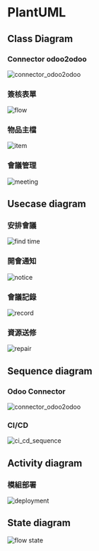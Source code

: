 # PlantUML

## Class Diagram

### Connector odoo2odoo
![connector_odoo2odoo](http://www.plantuml.com/plantuml/png/dLHDRnCn4BtFhrY92npw3pYqQKiLYOgAAkULQu-ILVmHUHtH0FtlTB6zF0tU29hBUkQz-V3pJ2x7f68wEalgQKnHwTHfgyQnktrE7Bsogy6RmMybV1syPvr2N2czPsya_iM4K4AxTu_xqyeUkVj1tUllAKVqW_bjSYbKxV7aTMzKOdeXKMlZXrIIz2uOjhrNRk91pPnyhbcWE_OS1ttriBuowf0uBX2klsvkMWouKHkvdzfPXjVk46AwLuT36xzz_XSSi2h3bbCVsON4MP7t7-X5jhKKx5JIktxMFx8EqOW4Q_UsmZTi-J_3FjdmRJDECG-3tqEkFy3dORjBTv7PbtpX5Pu61qi_dhokRmWHWf7VIXAW3NYIStaoxIobQe4C4llLVVnvSO5RG_aC84f1zT20IEucvCwEYG8hbV625UK8pLe6jgE5_xrb93o2YFdWlCX15r3bgrFpVld1QVfWN77N8q2uquGsa72McbNp_53-P1V-5n0Oa1IzX20E9O41iUSfhV5kTpvTR1U37xvp93Imaxa4TZ13Q0XPaOCUAUtCmmvGnrb3eTzIL5b6ob-8gS1ybgrKmYLxStJs5m00)

### 簽核表單
![flow](http://www.plantuml.com/plantuml/png/VPHHJzDG5CVVxwTevekIZCHNumE--EQBNs0ftPtMT1jfBo46IK0WR2aosLW5Gi1gSKNZ789iRC2dwRrjluMtlIKvjPtBalQSypl_StRktPapYAoJnQg6Y4eqB0MsIwr-Q1_JnYaziX1IDDam97Qq7lmSp8f7uEw7snlIWnUgGTw-h1iuWRpns1kRiy4FawvjSPKimNRiuE8c8lZZ7o91_C4j-ppYKhHZIyj8uX-wsn2ksE80i5ZpsdV6TBD7-zSWp0xUXrP7ECnLjccYbVi2uXTwemdxlfSK42x-3GvEOaSK_UIAzBqBtYul1wme__P392dF6qIN5I8zIrwUQ_MbHBN2NqigmTMIMdwIAelY-89ULx1Xb6BEM9olgkJXetkGTa-esUNZz2PNMLgHQmhM0Dsos5LZ6btMvGgGPctdFx2Ets05qcRR_pEr4LbHy09i--CsssWbz4hwJ0MH6hat-Uf_kO5duFJutHCdwzhqsCo837_HkztKwGaNaABzG__k3Dm6wfonxYXVYktl-9S3QHdWuReRMgimlsFJuIbm16j3tpqNnSuT__8mqavThCBZWZHJr7255AN2J25rhLCaftJrrMkEmIaXQ0WnWK4rE0i4NQ27-hIqu5kBDhVoqaGrc04dXRAkR24O1OLoqyhrfLfELgyTD7-d9_Nq7UyA_j4GDE9mCMzJvM2PNPN3PBOLciErCb-LVm40)

### 物品主檔
![item](http://www.plantuml.com/plantuml/png/VPFBJi9058RtynIJBfkKnBqnl81nvGCGnKk2bt1PgGj44IGOZ8WIG2w9KemY1AkL2hnCvy9RE70KPmYN3Jd_VES_dPw_tb3O5mn7zW9e8-0BXJ1nAkGspZiNtBp4HmYB7qYkxT3dx5ZWqJTcLTrk5vsWlpRR9gTvSXCbcGHxF_ljPCc6aAHEEENM9wcdwDqZBPObcLaPMYfBChsgyiutoJL9x6iq2kn88ZwiFc33MC6oe9vgInes8eS6rdGDqsACcmbMlsQ5vW8Cnj7aWFUVnEKMaLQKcIdMwj6AFPi4Jha_DVEqcoEPD3FRuwUNXNaMAYGNS-V81Lu-5eZO9ilMFF0tYnfPwKPmTtid38RyDSdEwoga2wVrjLMFs8VRIyyo2FYte5z94L8YTG2K6Yee52_mcIn3HVJH9gOpDuqOs7NkwKkVragkyu7GiE3mHfkr1fv9Vk7r_0_n-lStnQVm0m00)

### 會議管理
![meeting](http://www.plantuml.com/plantuml/png/TPBVIW915CRlvoc6xKxOXUuZV85kUWCfAy4otFKYAZ3pJxK6WcAPWcrXBE5g48NibhtC_9bvYoPdYvbazsROStvxlc-_CsdRoHITqduUREKpjWtPQuE4BLmUqeuFLpPojdEqMR2pSPTtNJ8uv-KxEXmjTqMB1I_Cl-NDwd9NJYRZAzvhmMC0nOEx4_Hv3KvZGgfA3iQ8h95UXNVRYm89PhnILGhKBPEQAuO0-IMQHUIv0urL0wPC4nef0p8_m9KUlw_H_YIPKWq2e0QnmCnYRdVFaQZg5EYsKx-SgWE0bfnLEhJM8VEQA7H9lswHcv4uTAQWpv4YEl8d9OD7qIDz-D0GQJp-lOk6gACmn6ql4K9V7ehUyUMK3CQ949xM4w2r4pEVtN5CxIe0ydP6VTUI1_DyiVOVyZ-bl6XxmVCQcp-9gCG2GJfxi2rkwpS0)

## Usecase diagram

### 安排會議
![find time](http://www.plantuml.com/plantuml/png/SoWkIImgAStDuUAoUh9t__CfAruqj5efwDefQ3nTr_ciRzApESqlrcxGv4BbAjZebHReAMWycx_qnSf5BwSrl5Yn2oZxl7yjVfLFTkrwiglxnUhkfutjM5GMPQPdbC0LlrZO0rJyR7OR5fKf-ULvS8NFEhjVB9mCidz5Dq6rgnO16J2rN0wfUIb0tmC0)

### 開會通知
![notice](http://www.plantuml.com/plantuml/png/SoWkIImgAStDuUAoUh9t__CfAruqj5efwDefQBoSrlriJlFBXbdFvo_Lv4BbAjZesIbOlUXe1mezsRNhwUI5LWfM2a_NjppPln2YH45VuUdiUI-MjQ7hr0Fgr7YniEV9hkvdiziqGTecz3nRkvGB8GXLv9wVdvwJ-cpwKbHrN0wfUIb05mC0)

### 會議記錄
![record](http://www.plantuml.com/plantuml/png/SoWkIImgAStDuUAoUh9t__CfAruqj5efwDefQ3oRq_nYxOONAsQyx6dHv4BbAkYM5kZMW1HjRNo-ell5mXLFfwt3K6IZgs3regCTAFXarwwdanTQALWfFD-mzzc27UWgzLBoo_FqWEOztTVwOj-o9xkwNoverUJYSaZDIm4w3W00)

### 資源送修
![repair](http://www.plantuml.com/plantuml/png/SoWkIImgAStDuUAoUhvkuVC9RIyQMgqKTEqKD5viRd-sQyBBXiOd-zTfSg5o5VJi5AoUxDt_VCeAi7ehXQVhMvxiN_YoOTRp-Kkvk1nIyrA0XW80)

## Sequence diagram

### Odoo Connector
![connector_odoo2odoo](http://www.plantuml.com/plantuml/png/ZLJ1QXin4BtFLmm-jGTVSboCIPFsKYXjKtesiveX4TcLLAqsDE2FhsOLWwgg8Jv8dfdtdju3QQ-NH36jymJ9fadmAtkFjzuvCSb7_26_Ld56yAEb-qWp06tzduj405rnVyHFJ-BIW2mJFP_aT_0ndKRhsBhxT-y1c1ADj0ZkFljnmU-hhBA3ZQJikliYegowhR1S3jYAgntxH4bq392NpS-6aZXWN5qDkWm0Bl_-Xfi7COyl2ReybexMv7q0pB-kwCNpVELFB44SYpDMbgold7_rjDix9pF_vtkcP1woxrmucavHZ8_yzW1zKHCbmpfYVU8N2g5u2HrEcGAKlSPxzlvAbmwSfUbKHnxs-rTWWMAonWPo2M-iuzRj3Pb7SVo1ALHXAmiD0c3qgsEApxYxazcdybHsI0kM6cf2EQGC1ZmSyExRBHwFS3wVMvpcAC0cN6E0fM-j2LR2LZ5A3RhNY077l6lW1idIT5fRVLZ_QkcBLDQh5x1vwmhFTOtKybeSwtVg3m00)

### CI/CD
![ci_cd_sequence](http://www.plantuml.com/plantuml/png/hLB1Qkim4BplLoovE-_w2AK4ab8AEPJq2rHf4ulAaYkjNFBtjQt6SUKO6jgJs9dPqKexwy32SwmCi6P3k7dwjzdY2xr7if9mgyNHYmf0I7OUjzIGSJNvhtf7GhK533WMzxZOEIaCxgbsGRUgqsA5HyqeNLLf1fZoSrso9FbMYCYjTVr_VCrTKLpjg4K8w3mUX3Qaii4UDU_4QngcZg54TgYI022HdMmVhKqlr8rWEjUGpdxMrXOVRDDU6489CDGPgQWsxdHn6YXGD0LdRPW2_zgat_DFNT9Zqp-FqVH9FPe4u-w4P5iQFjqwrWSj1Mjd0PRBvSnoDfuwiuhyaT1tEGoyEg-fsrWb0e_Nane1Z7Cr868AvJTFwLJdrMZwG65LdqIotAipdnxBNp0GYd8vMGKmkJ6D3rFvRJ5xzawDStO1SZgBoC20eclel56G9Qbew0QpSLOI_CTXMPDLiJAV)
## Activity diagram

### 模組部署
![deployment](http://www.plantuml.com/plantuml/png/hL71IYmn4BpdAt9yB-0Fk0SN5X51KDWFaDwatGIJT4WwBWlvUCTnHhFEYXxCQQQgKgdgNXU6p3Lu8Tf3fds6430tCS92P4m8BEHmvi_fN2gLQh5AIIQfbC4Nz9I6trs6gEtgGzXk7D_1JcvkMt_POF9qV6GihDIgPzwWS_WOQK6qUqDqubpJqCBW8EfoouDr7kM_KhN6Kgx-Yv4ywImcWm1vZtEn08KnV-drHFdvbmLJ9jFdxL_ivG5Y1Tyhp_gwuQ9nmEYFdr4axC75dm8LRT5KZtyTQSAsa_sx6gCPeqrZbjk3OsrbcsUyeHXHiwDOBhQsig53d5_gLhfSvzBgEiBEZxpuTjU5AGcnncXgyAy0)

## State diagram
![flow state](http://www.plantuml.com/plantuml/uml/SoWkIImgAStDuIh9BCb9LNY-OU-p1JkUTpSyQ-r-EcSQ5nTGlYHLuUc-rgVhLofKSoaeH6l5AkZgse64W8g10X06MEpPhDNFEdS2nI0CYBe9FSzQ-k5Y8A4dEtgXeWZTEQbf9K2fv_ENFclgH3KLNIsQ4L0zG56Gsu1yY0IS3rEB4AhbuWBx8YM_F0zavvJDBrPtSq4ek4kUzazxjgq3AWfJ2mq8BcXuw9OMmFKhG0KHIjVrFEkOW2xwh7lIywrJkI2cGqIXheB8e0X1Z40HSaZDIm565m00)
